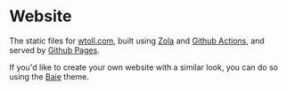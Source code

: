 # Website
The static files for [wtoll.com](https://wtoll.com), built using [Zola](https://getzola.org) and [Github Actions](https://github.com/shalzz/zola-deploy-action), and served by [Github Pages](https://github.com/Wtoll/Website/tree/gh-pages).

If you'd like to create your own website with a similar look, you can do so using the [Baie](https://github.com/Wtoll/Baie) theme.